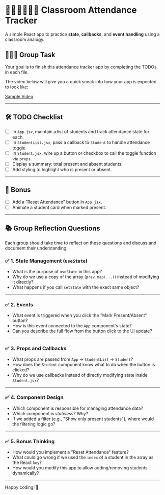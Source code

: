 # 👩🏾‍🏫👨🏾‍🏫 Classroom Attendance Tracker

A simple React app to practice **state**, **callbacks**, and **event handling** using a classroom analogy.

## 🧑‍🤝‍🧑 Group Task

Your goal is to finish this attendance tracker app by completing the TODOs in each file.

The video below will give you a quick sneak into how your app is expected to look like:

[Sample Video](samples/sample.webm)

---

## 🛠️ TODO Checklist

- [ ] In `App.jsx`, maintain a list of students and track attendance state for each.
- [ ] In `StudentList.jsx`, pass a callback to `Student` to handle attendance toggle.
- [ ] In `Student.jsx`, wire up a button or checkbox to call the toggle function via `props`.
- [ ] Display a summary: total present and absent students.
- [ ] Add styling to highlight who is present or absent.

---

## 🚀 Bonus

- [ ] Add a “Reset Attendance” button in `App.jsx`.
- [ ] Animate a student card when marked present.

---

## 📚 Group Reflection Questions

Each group should take time to reflect on these questions and discuss and document their understanding:

### ✅ 1. State Management (`useState`)

- What is the purpose of `useState` in this app?
- Why do we use a copy of the array (`prev.map(...)`) instead of modifying it directly?
- What happens if you call `setState` with the exact same object?

---

### ✅ 2. Events

- What event is triggered when you click the "Mark Present/Absent" button?
- How is this event connected to the `App` component's state?
- Can you describe the full flow from the button click to the UI update?

---

### ✅ 3. Props and Callbacks

- What props are passed from `App` → `StudentList` → `Student`?
- How does the `Student` component know what to do when the button is clicked?
- Why do we use callbacks instead of directly modifying state inside `Student.jsx`?

---

### ✅ 4. Component Design

- Which component is responsible for managing attendance data?
- Which component is *stateless*? Why?
- If we added a filter (e.g., "Show only present students"), where would the filtering logic go?

---

### ✅ 5. Bonus Thinking

- How would you implement a "Reset Attendance" feature?
- What could go wrong if we used the `index` of a student in the array as the React `key`?
- How would you modify this app to allow adding/removing students dynamically?

---


Happy coding! 🎯
